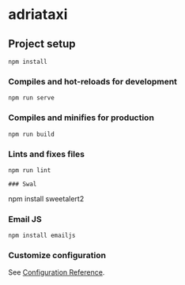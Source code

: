 # adriataxi

## Project setup
```
npm install
```

### Compiles and hot-reloads for development
```
npm run serve
```

### Compiles and minifies for production
```
npm run build
```

### Lints and fixes files
```
npm run lint

### Swal
```
npm install sweetalert2

### Email JS
```
npm install emailjs
```

### Customize configuration
See [Configuration Reference](https://cli.vuejs.org/config/).
